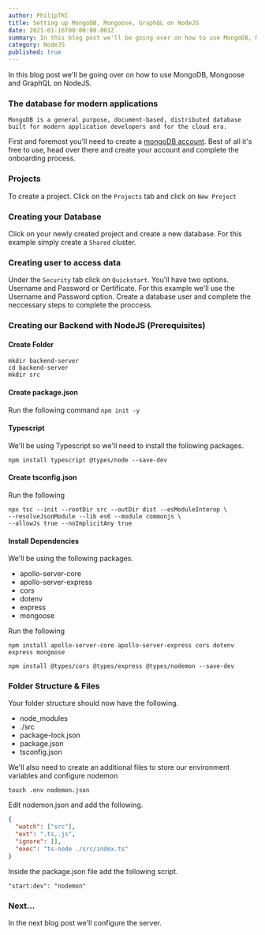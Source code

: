 ```yaml
---
author: PhilipTKC
title: Setting up MongoDB, Mongoose, GraphQL on NodeJS
date: 2021-01-16T00:00:00.001Z
summary: In this blog post we'll be going over on how to use MongoDB, Mongoose and GraphQL on NodeJS.
category: NodeJS
published: true
---
```


In this blog post we'll be going over on how to use MongoDB, Mongoose and GraphQL on NodeJS.

### The database for modern applications

    MongoDB is a general purpose, document-based, distributed database built for modern application developers and for the cloud era.

First and foremost you'll need to create a [mongoDB account](https://www.mongodb.com/). Best of all it's free to use, head over there and create your account and complete the onboarding process.

### Projects

To create a project. Click on the `Projects` tab and click on `New Project`

### Creating your Database

Click on your newly created project and create a new database. For this example simply create a `Shared` cluster.

### Creating user to access data

Under the `Security` tab click on `Quickstart`. You'll have two options. Username and Password or Certificate. For this example we'll use the Username and Password option. Create a database user and complete the neccessary steps to complete the proccess.

### Creating our Backend with NodeJS (Prerequisites)

#### Create Folder

```shell
mkdir backend-server
cd backend-server
mkdir src
```

#### Create package.json

Run the following command `npm init -y`

#### Typescript

We'll be using Typescript so we'll need to install the following packages.

`npm install typescript @types/node --save-dev`

#### Create tsconfig.json

Run the following

```shell
npx tsc --init --rootDir src --outDir dist --esModuleInterop \
--resolveJsonModule --lib es6 --module commonjs \
--allowJs true --noImplicitAny true
```

#### Install Dependencies

We'll be using the following packages.

- apollo-server-core
- apollo-server-express
- cors
- dotenv
- express
- mongoose

Run the following

```shell
npm install apollo-server-core apollo-server-express cors dotenv express mongoose
```

```shell
npm install @types/cors @types/express @types/nodemon --save-dev
```

### Folder Structure & Files

Your folder structure should now have the following.

- node_modules
- ./src
- package-lock.json
- package.json
- tsconfig.json

We'll also need to create an additional files to store our environment variables and configure nodemon

```shell
touch .env nodemon.json
```

Edit nodemon.json and add the following.

```json
{
  "watch": ["src"],
  "ext": ".ts,.js",
  "ignore": [],
  "exec": "ts-node ./src/index.ts"
}
```

Inside the package.json file add the following script.

`"start:dev": "nodemon"`

### Next…
In the next blog post we'll configure the server.

